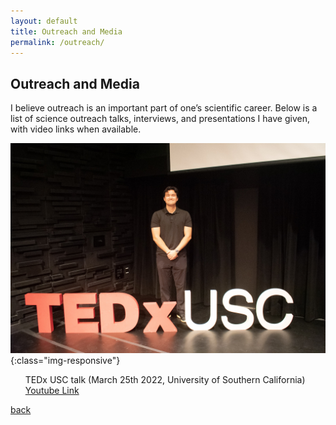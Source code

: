 ```yaml
---
layout: default
title: Outreach and Media
permalink: /outreach/
---
```


## Outreach and Media

I believe outreach is an important part of one’s scientific career. Below is a list of science outreach talks, interviews, and presentations I have given, with video links when available. 

<!-- <img class='dog_image' src="./assets/img/Tedx.jpg" alt="Picture with my Dogs."/> -->
![Ted-ex](./assets/img/Tedx.jpg){:class="img-responsive"}
<ol>
TEDx USC talk (March 25th 2022, University of Southern California) <a href="{{ site.tedx }}"> Youtube Link </a>
</ol>


[back](./)
